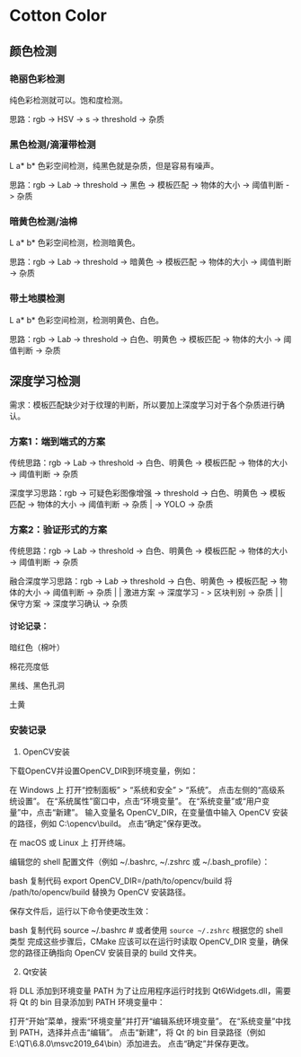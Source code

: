 ﻿# Cotton Color

## 颜色检测

### 艳丽色彩检测

纯色彩检测就可以。饱和度检测。

思路：rgb -> HSV -> s -> threshold -> 杂质 

### 黑色检测/滴灌带检测

L a* b* 色彩空间检测，纯黑色就是杂质，但是容易有噪声。

思路：rgb -> La*b* -> threshold -> 黑色 -> 模板匹配 -> 物体的大小 -> 阈值判断 -> 杂质

### 暗黄色检测/油棉

L a* b* 色彩空间检测，检测暗黄色。

思路：rgb -> La*b* -> threshold -> 暗黄色 -> 模板匹配 -> 物体的大小 -> 阈值判断 -> 杂质

### 带土地膜检测

L a* b* 色彩空间检测，检测明黄色、白色。

思路：rgb -> La*b* -> threshold -> 白色、明黄色 -> 模板匹配 -> 物体的大小 -> 阈值判断 -> 杂质


## 深度学习检测

需求：模板匹配缺少对于纹理的判断，所以要加上深度学习对于各个杂质进行确认。

### 方案1：端到端式的方案

传统思路：rgb -> La*b* -> threshold -> 白色、明黄色 -> 模板匹配 -> 物体的大小 -> 阈值判断 -> 杂质

深度学习思路：rgb -> 可疑色彩图像增强 -> threshold -> 白色、明黄色 -> 模板匹配 -> 物体的大小 -> 阈值判断 -> 杂质
						              |
						               -> YOLO -> 杂质


### 方案2：验证形式的方案

传统思路：rgb -> La*b* -> threshold -> 白色、明黄色 -> 模板匹配 -> 物体的大小 -> 阈值判断 -> 杂质

融合深度学习思路：rgb -> La*b* -> threshold -> 白色、明黄色 -> 模板匹配 -> 物体的大小 -> 阈值判断 -> 杂质
															|									  |
									激进方案    			 -> 深度学习 - > 区块判别 -> 杂质     |
																					      |
									保守方案											   -> 深度学习确认 -> 杂质

#### 讨论记录：

暗红色（棉叶）

棉花亮度低

黑线、黑色孔洞

土黄

### 安装记录

1. OpenCV安装

下载OpenCV并设置OpenCV_DIR到环境变量，例如：

在 Windows 上
打开“控制面板” > “系统和安全” > “系统”。
点击左侧的“高级系统设置”。
在“系统属性”窗口中，点击“环境变量”。
在“系统变量”或“用户变量”中，点击“新建”。
输入变量名 OpenCV_DIR，在变量值中输入 OpenCV 安装的路径，例如 C:\opencv\build。
点击“确定”保存更改。

在 macOS 或 Linux 上
打开终端。

编辑您的 shell 配置文件（例如 ~/.bashrc, ~/.zshrc 或 ~/.bash_profile）：

bash
复制代码
export OpenCV_DIR=/path/to/opencv/build
将 /path/to/opencv/build 替换为 OpenCV 安装路径。

保存文件后，运行以下命令使更改生效：

bash
复制代码
source ~/.bashrc  # 或者使用 `source ~/.zshrc` 根据您的 shell 类型
完成这些步骤后，CMake 应该可以在运行时读取 OpenCV_DIR 变量，确保您的路径正确指向 OpenCV 安装目录的 build 文件夹。

2. Qt安装

将 DLL 添加到环境变量 PATH
为了让应用程序运行时找到 Qt6Widgets.dll，需要将 Qt 的 bin 目录添加到 PATH 环境变量中：

打开“开始”菜单，搜索“环境变量”并打开“编辑系统环境变量”。
在“系统变量”中找到 PATH，选择并点击“编辑”。
点击“新建”，将 Qt 的 bin 目录路径（例如 E:\QT\6.8.0\msvc2019_64\bin）添加进去。
点击“确定”并保存更改。